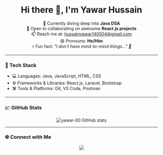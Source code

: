 <h1 align="center">Hi there 👋, I'm Yawar Hussain</h1>

<p align="center">
  🌱 Currently diving deep into <strong>Java DSA</strong> <br>
  👯 Open to collaborating on awesome <strong>React.js projects</strong> <br>
  📫 Reach me at: <a href="mailto:hussainyawar140504@gmail.com">hussainyawar140504@gmail.com</a> <br>
  😄 Pronouns: <strong>He/Him</strong> <br>
  ⚡ Fun fact: <em>"I don't have mind-to-mind things..." 🤯</em>
</p>

---

### 🚀 Tech Stack

- 💻 Languages: Java, JavaScript, HTML, CSS
- ⚙️ Frameworks & Libraries: React.js, Laravel, Bootstrap
- 🛠️ Tools & Platforms: Git, VS Code, Postman

---

### 📈 GitHub Stats

<p align="center">
  <img src="https://github-readme-stats.vercel.app/api?username=yawar-00&show_icons=true&theme=radical" alt="yawar-00 GitHub stats" />
</p>

---

### 🌐 Connect with Me

<p align="center">
  <a href="mailto:hussainyawar140504@gmail.com">
    <img src="https://img.shields.io/badge/Gmail-D14836?style=for-the-badge&logo=gmail&logoColor=white"/>
  </a>
</p>

<!---
yawar-00/yawar-00 is a ✨ special ✨ repository because its `README.md` (this file) appears on your GitHub profile.
You can click the Preview link to take a look at your changes.
--->
